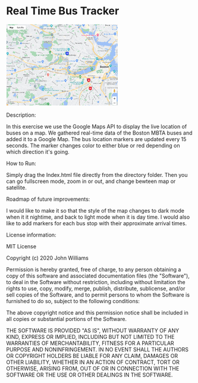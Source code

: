 # Real Time Bus Tracker

<img src="Map.png" width='300'/>

Description:

In this exercise we use the Google Maps API to display the live location of buses on a map. We gathered real-time data of the Boston MBTA buses and added it to a Google Map. The bus location markers are updated every 15 seconds. The marker changes color to either blue or red depending on which direction it's going.

How to Run:

Simply drag the Index.html file directly from the directory folder. Then you can go fullscreen mode, zoom in or out, and change bewteen map or satellite.

Roadmap of future improvements:

I would like to make it so that the style of the map changes to dark mode when it it nightime, and back to light mode when it is day time. I would also like to add markers for each bus stop with their approximate arrival times.

License information:

MIT License

Copyright (c) 2020 John Williams

Permission is hereby granted, free of charge, to any person obtaining a copy
of this software and associated documentation files (the "Software"), to deal
in the Software without restriction, including without limitation the rights
to use, copy, modify, merge, publish, distribute, sublicense, and/or sell
copies of the Software, and to permit persons to whom the Software is
furnished to do so, subject to the following conditions:

The above copyright notice and this permission notice shall be included in all
copies or substantial portions of the Software.

THE SOFTWARE IS PROVIDED "AS IS", WITHOUT WARRANTY OF ANY KIND, EXPRESS OR
IMPLIED, INCLUDING BUT NOT LIMITED TO THE WARRANTIES OF MERCHANTABILITY,
FITNESS FOR A PARTICULAR PURPOSE AND NONINFRINGEMENT. IN NO EVENT SHALL THE
AUTHORS OR COPYRIGHT HOLDERS BE LIABLE FOR ANY CLAIM, DAMAGES OR OTHER
LIABILITY, WHETHER IN AN ACTION OF CONTRACT, TORT OR OTHERWISE, ARISING FROM,
OUT OF OR IN CONNECTION WITH THE SOFTWARE OR THE USE OR OTHER DEALINGS IN THE
SOFTWARE.
